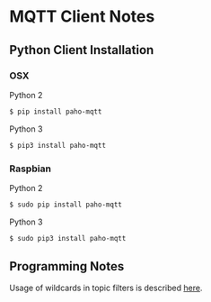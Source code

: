 # MQTT Client Notes

## Python Client Installation

### OSX

Python 2
```bash
$ pip install paho-mqtt
```

Python 3
```bash
$ pip3 install paho-mqtt
```

### Raspbian

Python 2
```bash
$ sudo pip install paho-mqtt
```

Python 3
```bash
$ sudo pip3 install paho-mqtt
```


## Programming Notes

Usage of wildcards in topic filters is described 
[here](http://www.hivemq.com/blog/mqtt-essentials-part-5-mqtt-topics-best-practices).